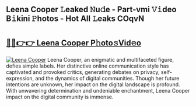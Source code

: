 ## Leena Cooper 𝙻eaked 𝙽u𝚍e - Part-vmi 𝚅𝚒deo B𝚒kini 𝙿hotos - Hot All 𝙻eaks COqvN

# <h2><a href="http://ld6bme.urlbe.top/?page=Leena+Cooper">🔗🔗👉👉 Leena Cooper P𝚑oto𝚜Vid𝚎o</a></h2>

[![Leena Cooper](https://i.imgur.com/eBuTRDB.gif)](http://ld6bme.urlbe.top/?page=Leena+Cooper)
Leena Cooper, an enigmatic and multifaceted figure, defies simple labels. Her distinctive online communication style has captivated and provoked critics, generating debates on privacy, self-expression, and the dynamics of digital communities. Though her future intentions are unknown, her impact on the digital landscape is profound. With unwavering determination and undeniable enchantment, Leena Cooper impact on the digital community is immense.
